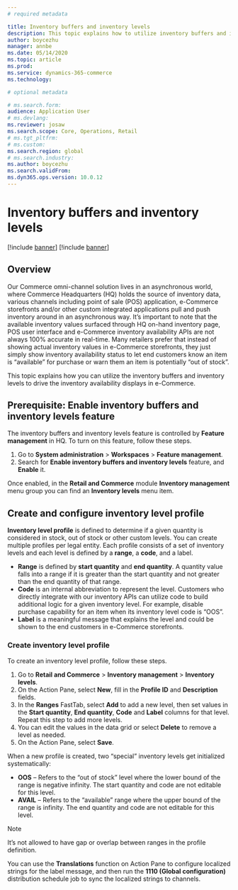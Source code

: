 ```yaml
---
# required metadata

title: Inventory buffers and inventory levels
description: This topic explains how to utilize inventory buffers and inventory levels to drive the inventory availability displays in e-Commerce.
author: boycezhu
manager: annbe
ms.date: 05/14/2020
ms.topic: article
ms.prod:
ms.service: dynamics-365-commerce
ms.technology: 

# optional metadata

# ms.search.form:
audience: Application User
# ms.devlang: 
ms.reviewer: josaw
ms.search.scope: Core, Operations, Retail
# ms.tgt_pltfrm: 
# ms.custom:
ms.search.region: global
# ms.search.industry:
ms.author: boycezhu
ms.search.validFrom:
ms.dyn365.ops.version: 10.0.12
---
```


# Inventory buffers and inventory levels

[!include [banner](includes/banner.md)]
[!include [banner](includes/preview-banner.md)]

## Overview

Our Commerce omni-channel solution lives in an asynchronous world, where Commerce Headquarters (HQ) holds the source of inventory data, various channels including point of sale (POS) application, e-Commerce storefronts and/or other custom integrated applications pull and push inventory around in an asynchronous way. It’s important to note that the available inventory values surfaced through HQ on-hand inventory page, POS user interface and e-Commerce inventory availability APIs are not always 100% accurate in real-time. Many retailers prefer that instead of showing actual inventory values in e-Commerce storefronts, they just simply show inventory availability status to let end customers know an item is “available” for purchase or warn them an item is potentially “out of stock”.

This topic explains how you can utilize the inventory buffers and inventory levels to drive the inventory availability displays in e-Commerce.

## Prerequisite: Enable inventory buffers and inventory levels feature

The inventory buffers and inventory levels feature is controlled by **Feature management** in HQ. To turn on this feature, follow these steps.

1.	Go to **System administration** > **Workspaces** > **Feature management**.
1.	Search for **Enable inventory buffers and inventory levels** feature, and **Enable** it.

Once enabled, in the **Retail and Commerce** module **Inventory management** menu group you can find an **Inventory levels** menu item.

## Create and configure inventory level profile

**Inventory level profile** is defined to determine if a given quantity is considered in stock, out of stock or other custom levels. You can create multiple profiles per legal entity. Each profile consists of a set of inventory levels and each level is defined by a **range**, a **code**, and a label.
-	**Range** is defined by **start quantity** and **end quantity**. A quantity value falls into a range if it is greater than the start quantity and not greater than the end quantity of that range.
-	**Code** is an internal abbreviation to represent the level. Customers who directly integrate with our inventory APIs can utilize code to build additional logic for a given inventory level. For example, disable purchase capability for an item when its inventory level code is “OOS”.
-	**Label** is a meaningful message that explains the level and could be shown to the end customers in e-Commerce storefronts.

### Create inventory level profile

To create an inventory level profile, follow these steps.

1.	Go to **Retail and Commerce** > **Inventory management** > **Inventory levels**.
1.	On the Action Pane, select **New**, fill in the **Profile ID** and **Description** fields.
1.	In the **Ranges** FastTab, select **Add** to add a new level, then set values in the **Start quantity**, **End quantity**, **Code** and **Label** columns for that level. Repeat this step to add more levels.
1.	You can edit the values in the data grid or select **Delete** to remove a level as needed.
1.	On the Action Pane, select **Save**.

When a new profile is created, two “special” inventory levels get initialized systematically:

- **OOS** – Refers to the “out of stock” level where the lower bound of the range is negative infinity. The start quantity and code are not editable for this level.
-	**AVAIL** – Refers to the “available” range where the upper bound of the range is infinity. The end quantity and code are not editable for this level.

> [!NOTE]
> It’s not allowed to have gap or overlap between ranges in the profile definition.

You can use the **Translations** function on Action Pane to configure localized strings for the label message, and then run the **1110 (Global configuration)** distribution schedule job to sync the localized strings to channels.
